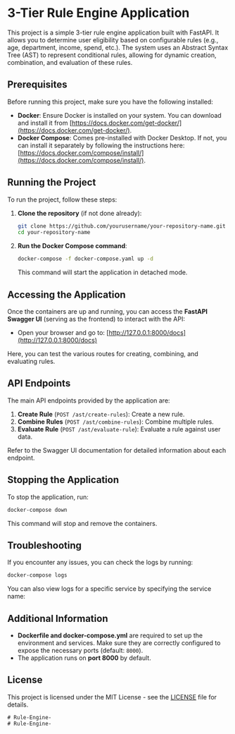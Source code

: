 




# 3-Tier Rule Engine Application

This project is a simple 3-tier rule engine application built with FastAPI. It allows you to determine user eligibility based on configurable rules (e.g., age, department, income, spend, etc.). The system uses an Abstract Syntax Tree (AST) to represent conditional rules, allowing for dynamic creation, combination, and evaluation of these rules.

## Prerequisites

Before running this project, make sure you have the following installed:

- **Docker**: Ensure Docker is installed on your system. You can download and install it from [https://docs.docker.com/get-docker/](https://docs.docker.com/get-docker/).
- **Docker Compose**: Comes pre-installed with Docker Desktop. If not, you can install it separately by following the instructions here: [https://docs.docker.com/compose/install/](https://docs.docker.com/compose/install/).

## Running the Project

To run the project, follow these steps:

1. **Clone the repository** (if not done already):

   ```bash
   git clone https://github.com/yourusername/your-repository-name.git
   cd your-repository-name
   ```

2. **Run the Docker Compose command**:

   ```bash
   docker-compose -f docker-compose.yaml up -d
   ```

   This command will start the application in detached mode.

## Accessing the Application

Once the containers are up and running, you can access the **FastAPI Swagger UI** (serving as the frontend) to interact with the API:

- Open your browser and go to: [http://127.0.0.1:8000/docs](http://127.0.0.1:8000/docs)

Here, you can test the various routes for creating, combining, and evaluating rules.

## API Endpoints

The main API endpoints provided by the application are:

1. **Create Rule** (`POST /ast/create-rules`): Create a new rule.
2. **Combine Rules** (`POST /ast/combine-rules`): Combine multiple rules.
3. **Evaluate Rule** (`POST /ast/evaluate-rule`): Evaluate a rule against user data.

Refer to the Swagger UI documentation for detailed information about each endpoint.

## Stopping the Application

To stop the application, run:

```bash
docker-compose down
```

This command will stop and remove the containers.

## Troubleshooting

If you encounter any issues, you can check the logs by running:

```bash
docker-compose logs
```

You can also view logs for a specific service by specifying the service name:



## Additional Information

- **Dockerfile and docker-compose.yml** are required to set up the environment and services. Make sure they are correctly configured to expose the necessary ports (default: `8000`).
- The application runs on **port 8000** by default.

## License

This project is licensed under the MIT License - see the [LICENSE](LICENSE) file for details.
```
# Rule-Engine-
# Rule-Engine-
